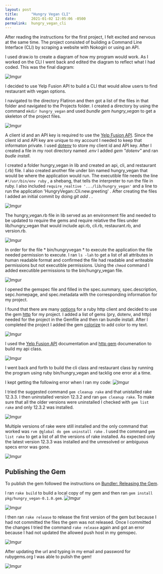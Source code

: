```yaml
---
layout: post
title:      "Hungry Vegan CLI"
date:       2021-01-02 12:05:06 -0500
permalink:  hungry_vegan_cli
---
```


After reading the instructions for the first project, I felt excited and nervous at the same time. The project consisted of building a Command Line Interface (CLI) by scraping a website with Nokogiri or using an API. 

I used draw.io to create a diagram of how my program would work. As I worked on the CLI I went back and edited the diagram to reflect what I had coded. This was the final diagram: 

![Imgur](https://i.imgur.com/BDBwAgi.png)


I decided to use Yelp Fusion API to build a CLI that would allow users to find restaurant with vegan options. 

I navigated to the directory Flatiron and then got a list of the files in that folder and navigated to the Projects folder. I created a directory by using the command `mkdir hungry_vegan` and used *bundle gem hungry_vegan* to get a skeleton of the project files. 

![Imgur](https://i.imgur.com/Bf5r5gh.png)

A client id and an API key is required to use the [Yelp Fusion API](https://github.com/bkeepers/dotenv).  Since the client id and API key are unique to my account I needed to keep that informaton private. I used [dotenv](https://github.com/bkeepers/dotenv) to store my client id and API key. After I created a file in my root directory named *.env* I added *gem "dotenv"* and ran *budle install*. 

I created a folder hungry_vegan in lib and created an api, cli, and restaurant (.rb) file. I also created another file under bin named hungry_vegan that would be where the application would run. The executible file needs the line `#!/usr/bin/env ruby` , a shebang, that tells the interpreter to run the file in ruby. I also included `require_realtive '.../lib/hungry_vegan'` and a line to run the application 'HungryVegan::Cli.new.greeting' . After creating the files I added an initial commit by doing *git add .* . 

![Imgur](https://i.imgur.com/Voev2ve.png)

The hungry_vegan.rb file in lib served as an environment file and needed to be updated to require the gems and require relative the files under lib/hungry_vegan that would include api.rb, cli.rb, restaurant.rb, and version.rb.

![Imgur](https://i.imgur.com/yX5I9de.png)

In order for the file * bin/hungryvegan * to execute the application the file needed permission to execute. I ran `ls -lah`
to get a list of all attributes in human readable format and confirmed the file had readable and writeable permissions but not executible permissions. Using the `chmod` command I added executible permissions to the bin/hungry_vegan file. 

![Imgur](https://i.imgur.com/2yLY13S.png)

I opened the gemspec file and filled in the spec.summary, spec.description, sepc.homepage, and spec.metadata with the corresponding information for my project. 


I found that there are many [options](https://blog.bearer.sh/top-ruby-http-client-gems/) for a ruby http client and decided to use the gem [http](https://github.com/httprb/http) for my project. I added a list of gems (pry, dotenv, and http) needed for the project in the Gemfile and then ran bundle install. After I completed the project I added the gem [colorize](https://github.com/fazibear/colorize) to add color to my text. 

![Imgur](https://i.imgur.com/DMptI9l.png)

I used the [Yelp Fusion API](https://www.yelp.com/developers/documentation/v3/get_started) documentation and [http gem](https://github.com/httprb/http) documenation to build my api class. 

![Imgur](https://i.imgur.com/zfnRvsE.png)

I went back and forth to build the cli class and restaurant class by running the program using ruby bin/hungry_vegan and tacklig one error at a time. 

I kept getting the following error when I ran my code: 
![Imgur](https://i.imgur.com/YXHQVLF.png)

I tried the suggested command `gem cleanup rake` and that unistalled rake 12.3.3. I then uninstalled version 12.3.2 and ran `gem cleanup rake`. To make sure that all the older versions were uninstalled I checked with `gem list rake` and only 12.3.2 was installed. 

![Imgur](https://i.imgur.com/R2rtPdf.png)

Multiple versions of rake were still installed and the only command that worked was `rvm @global do gem uninstall rake` . I used the command `gem list rake` to get a list of all the versions of rake installed. As expected only the latest version 12.3.3 was installed and the unresolved or ambiguous specs error was gone. 

![Imgur](https://i.imgur.com/D15GNrY.png)


## Publishing the Gem
To publish the gem followed the instructions on [Bundler: Releasing the Gem](https://bundler.io/v2.0/guides/creating_gem.html). 

I ran `rake build` to build a local copy of my gem and then ran `gem install pkg/hungry_vegan-0.1.0.gem`. 
![Imgur](https://i.imgur.com/HyJBpwQ.png)


![Imgur](https://i.imgur.com/upjheYo.png)

I then ran `rake release` to release the first version of the gem but because I had not committed the files the gem was not released. Once I committed the changes I tried the command `rake release` again and got an error because I had not updated the allowed push host in my gemspec. 

![Imgur](https://i.imgur.com/faRamTW.png)

After updating the url and typing in my email and password for rubygems.org I was able to pulish the gem!

![Imgur](https://i.imgur.com/KUdAa7X.png)



